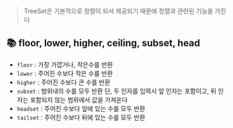 >TreeSet은 기본적으로 정렬이 되서 제공되기 때문에 정렬과 관련된 기능을 가진다

## 📚 floor, lower, higher, ceiling, subset, head
- `floor` : 가장 가깝거나, 작은수를 반환
- `lower` : 주어진 수보다 작은 수를 반환
- `higher` : 주어진 수보다 큰 수를 반환
- `subset` : 범위내의 수를 모두 반환
  단, 두 인자를 입력시 앞 인자는 포함이고, 뒤 인자는 포함되지 않는 범위에서 값을 가져온다
- `headset` : 주어진 수보다 앞에 있는 수를 모두 반환
- `tailset` : 주어진 수보다 뒤에 있는 수를 모두 반환
